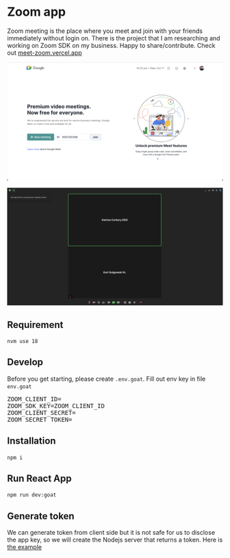 # Zoom app

Zoom meeting is the place where you meet and join with your friends immediately without login on. There is the project that I am researching and working on Zoom SDK on my business. Happy to share/contribute. Check out [meet-zoom.vercel.app](meet-zoom.vercel.app)

![Alt text](./images/1.png)

![Alt text](./images/2.png)

## Requirement

```
nvm use 18
```

## Develop

Before you get starting, please create `.env.goat`. Fill out env key in file `env.goat`

<pre>
ZOOM_CLIENT_ID=
ZOOM_SDK_KEY=ZOOM_CLIENT_ID
ZOOM_CLIENT_SECRET=
ZOOM_SECRET_TOKEN=
</pre>

## Installation

```
npm i
```

## Run React App

```
npm run dev:goat
```

## Generate token

We can generate token from client side but it is not safe for us to disclose the app key, so we will create the Nodejs server that returns a token. Here is [the example](./API.md)
